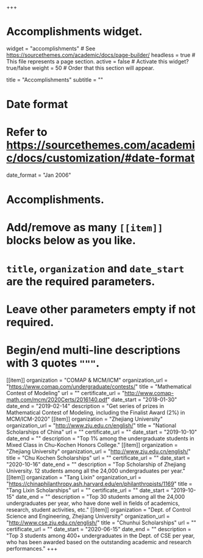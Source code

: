 +++
# Accomplishments widget.
widget = "accomplishments"  # See https://sourcethemes.com/academic/docs/page-builder/
headless = true  # This file represents a page section.
active = false  # Activate this widget? true/false
weight = 50  # Order that this section will appear.

title = "Accomplish&shy;ments"
subtitle = ""

# Date format
#   Refer to https://sourcethemes.com/academic/docs/customization/#date-format
date_format = "Jan 2006"

# Accomplishments.
#   Add/remove as many `[[item]]` blocks below as you like.
#   `title`, `organization` and `date_start` are the required parameters.
#   Leave other parameters empty if not required.
#   Begin/end multi-line descriptions with 3 quotes `"""`.

[[item]]
  organization = "COMAP & MCM/ICM"
  organization_url = "https://www.comap.com/undergraduate/contests/"
  title = "Mathematical Contest of Modeling"
  url = ""
  certificate_url = "http://www.comap-math.com/mcm/2020Certs/2016140.pdf"
  date_start = "2018-01-30"
  date_end = "2019-02-14"
  description = "Get series of prizes in Mathematical Contest of Modeling, including the Finalist Award (2%) in MCM/ICM-2020"
[[item]]
  organization = "Zhejiang University"
  organization_url = "http://www.zju.edu.cn/english/"
  title = "National Scholarships of China"
  url = ""
  certificate_url = ""
  date_start = "2019-10-10"
  date_end = ""
  description = "Top 1% among the undergraduate students in Mixed Class in Chu-Kochen Honors College."
[[item]]
  organization = "Zhejiang University"
  organization_url = "http://www.zju.edu.cn/english/"
  title = "Chu Kochen Scholarships"
  url = ""
  certificate_url = ""
  date_start = "2020-10-16"
  date_end = ""
  description = "Top Scholarship of Zhejiang University. 12 students among all the 24,000 undergraduates per year."
[[item]]
  organization = "Tang Lixin"
  organization_url = "https://chinaphilanthropy.ash.harvard.edu/en/philanthropists/1169"
  title = "Tang Lixin Scholarships"
  url = ""
  certificate_url = ""
  date_start = "2019-10-15"
  date_end = ""
  description = "Top 30 students among all the 24,000 undergraduates per year, who have done well in fields of academics, research, student activities, etc."
[[item]]
  organization = "Dept. of Control Science and Engineering, Zhejiang University"
  organization_url = "http://www.cse.zju.edu.cn/english/"
  title = "Chunhui Scholarships"
  url = ""
  certificate_url = ""
  date_start = "2020-06-15"
  date_end = ""
  description = "Top 3 students among 400+ undergraduates in the Dept. of CSE per year, who has been awarded based on the outstanding academic and research performances."
+++
